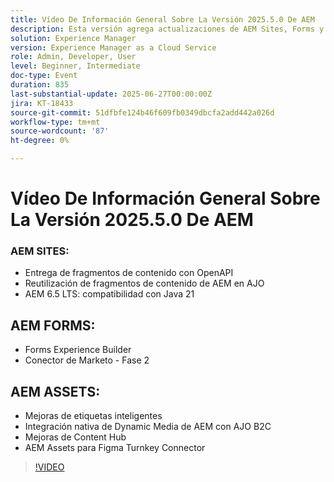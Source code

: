 ```yaml
---
title: Vídeo De Información General Sobre La Versión 2025.5.0 De AEM
description: Esta versión agrega actualizaciones de AEM Sites, Forms y Assets, incluida la entrega OpenAPI, compatibilidad con Java 21, etiquetas inteligentes, conector Figma y Dynamic Media para AJO B2C.
solution: Experience Manager
version: Experience Manager as a Cloud Service
role: Admin, Developer, User
level: Beginner, Intermediate
doc-type: Event
duration: 835
last-substantial-update: 2025-06-27T00:00:00Z
jira: KT-18433
source-git-commit: 51dfbfe124b46f609fb0349dbcfa2add442a026d
workflow-type: tm+mt
source-wordcount: '87'
ht-degree: 0%

---
```



# Vídeo De Información General Sobre La Versión 2025.5.0 De AEM

### AEM SITES:

* Entrega de fragmentos de contenido con OpenAPI
* Reutilización de fragmentos de contenido de AEM en AJO
* AEM 6.5 LTS: compatibilidad con Java 21

## AEM FORMS:

* Forms Experience Builder
* Conector de Marketo - Fase 2

## AEM ASSETS:

* Mejoras de etiquetas inteligentes
* Integración nativa de Dynamic Media de AEM con AJO B2C
* Mejoras de Content Hub
* AEM Assets para Figma Turnkey Connector

>[!VIDEO](https://video.tv.adobe.com/v/3464307/?learn=on&enablevpops)
